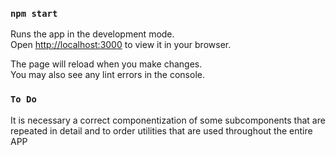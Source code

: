 ### `npm start`

Runs the app in the development mode.\
Open [http://localhost:3000](http://localhost:3000) to view it in your browser.

The page will reload when you make changes.\
You may also see any lint errors in the console.


### `To Do`

It is necessary a correct componentization of some subcomponents that are repeated in detail and to order utilities that are used throughout the entire APP

